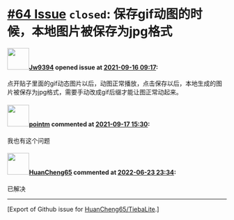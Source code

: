 # [\#64 Issue](https://github.com/HuanCheng65/TiebaLite/issues/64) `closed`: 保存gif动图的时候，本地图片被保存为jpg格式

#### <img src="https://avatars.githubusercontent.com/u/65437870?u=b1635247e179cb48a33ff0a3d42e10d3d46c6542&v=4" width="50">[Jw9394](https://github.com/Jw9394) opened issue at [2021-09-16 09:17](https://github.com/HuanCheng65/TiebaLite/issues/64):

点开贴子里面的gif动态图片以后，动图正常播放，点击保存以后，本地生成的图片被保存为jpg格式，需要手动改成gif后缀才能让图正常动起来。

#### <img src="https://avatars.githubusercontent.com/u/49180699?u=ba4bc2bde6804fa479d05c143e366450dda2f17a&v=4" width="50">[pointm](https://github.com/pointm) commented at [2021-09-17 15:30](https://github.com/HuanCheng65/TiebaLite/issues/64#issuecomment-921888823):

我也有这个问题

#### <img src="https://avatars.githubusercontent.com/u/22636177?u=5e5e656c62ba51f1661d80a6a0fd9ec098e5023b&v=4" width="50">[HuanCheng65](https://github.com/HuanCheng65) commented at [2022-06-23 23:34](https://github.com/HuanCheng65/TiebaLite/issues/64#issuecomment-1165011810):

已解决


-------------------------------------------------------------------------------



[Export of Github issue for [HuanCheng65/TiebaLite](https://github.com/HuanCheng65/TiebaLite).]
